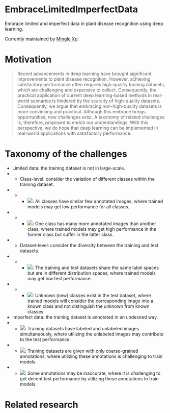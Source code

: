 # EmbraceLimitedImperfectData

Embrace limited and imperfect data in plant disease recognition using deep learning.

Currently maintained by [Mingle Xu](https://xml94.github.io/ "Personal website").

# Motivation
>Recent advancements in deep learning have brought significant improvements to plant disease recognition.
However, achieving satisfactory performance often requires high-quality training datasets, 
which are challenging and expensive to collect. 
Consequently, the practical application of current deep learning-based methods in real-world scenarios 
is hindered by the scarcity of high-quality datasets.
Consequently, we argue that embracing non-high-quality datasets is more convincing and practical.
Although this embrace brings opportunities, new challenges exist.
A taxonomy of related challenges is, therefore, proposed to enrich our understandings.
With this perspective, we do hope that deep learning can be implemented 
in real-world applications with satisfactory performance.


# Taxonomy of the challenges

* Limited data: the training dataset is not in large-scale.
* * Class-level: consider the variation of different classes within the training dataset.
* * * ![](https://img.shields.io/badge/-Few--shot-ffe8d1): All classes have similar few annotated images, where trained models may get low performance for all classes.
* * * ![](https://img.shields.io/badge/-Class%20imbalance-ffd7e1): One class has many more annotated images than another class, where trained models may get high performance in the former class but suffer in the latter class.
* * Dataset-level: consider the diversity between the training and test datasets.
* * * ![](https://img.shields.io/badge/-Domain%20shift-red): The training and test datasets share the same label spaces but are in different distribution spaces, where trained models may get low test performance.
* * * ![](https://img.shields.io/badge/-Unknown%20class-purple): Unknown (new) classes exist in the test dataset, where trained models will consider the corresponding image into a known class and not distinguish the unknown from known classes.
* Imperfect data: the training dataset is annotated in an undesired way.
* * ![](https://img.shields.io/badge/-Incomplete%20annotation-green): Training datasets have labeled and unlabeled images simultaneously, where utilizing the unlabeled images may contribute to the test performance.
* * ![](https://img.shields.io/badge/-Inexact%20annotation-yellow): Training datasets are given with only coarse-grained annotations, where utilizing these annotations is challenging to train models.
* * ![](https://img.shields.io/badge/-Inaccurate%20annotation-blue): Some annotations may be inaccurate, where it is challenging to get decent test performance by utilizing these annotations to train models.




# Related research
